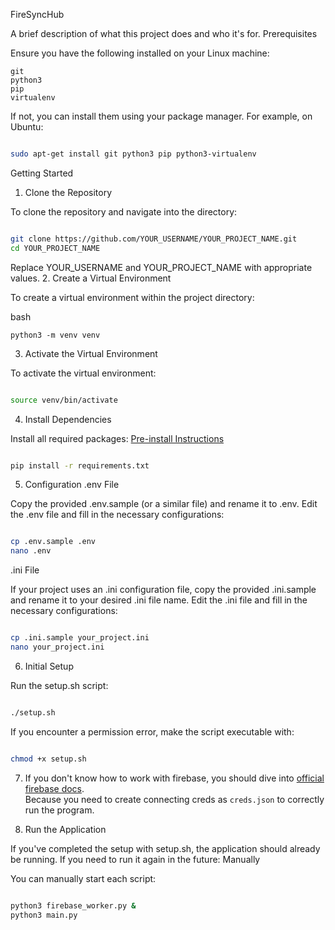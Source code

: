 FireSyncHub

A brief description of what this project does and who it's for.
Prerequisites

Ensure you have the following installed on your Linux machine:

    git
    python3
    pip
    virtualenv

If not, you can install them using your package manager. For example, on Ubuntu:

```bash

sudo apt-get install git python3 pip python3-virtualenv
```
Getting Started  

1. Clone the Repository

To clone the repository and navigate into the directory:

```bash

git clone https://github.com/YOUR_USERNAME/YOUR_PROJECT_NAME.git
cd YOUR_PROJECT_NAME
```
Replace YOUR_USERNAME and YOUR_PROJECT_NAME with appropriate values.
2. Create a Virtual Environment

To create a virtual environment within the project directory:

bash
```
python3 -m venv venv

```

3. Activate the Virtual Environment

To activate the virtual environment:

```bash

source venv/bin/activate
```
4. Install Dependencies

Install all required packages:
[Pre-install Instructions](pre_install.md)

```bash

pip install -r requirements.txt
```
5. Configuration
.env File

Copy the provided .env.sample (or a similar file) and rename it to .env. Edit the .env file and fill in the necessary configurations:

```bash

cp .env.sample .env
nano .env
```
.ini File

If your project uses an .ini configuration file, copy the provided .ini.sample and rename it to your desired .ini file name. Edit the .ini file and fill in the necessary configurations:

```bash

cp .ini.sample your_project.ini
nano your_project.ini
```
6. Initial Setup

Run the setup.sh script:

```bash

./setup.sh
```
If you encounter a permission error, make the script executable with:

```bash

chmod +x setup.sh
```
7. If you don't know how to work with firebase, you should dive into [official firebase docs](https://firebase.google.com/docs).  
Because you need to create connecting creds as `creds.json` to correctly run the program.

8. Run the Application

If you've completed the setup with setup.sh, the application should already be running. If you need to run it again in the future:
Manually

You can manually start each script:

```bash

python3 firebase_worker.py &
python3 main.py
```
